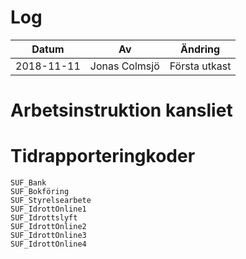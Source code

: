 # Log

| Datum          | Av              | Ändring                                    |
|----------------|-----------------|--------------------------------------------|
| 2018-11-11     | Jonas Colmsjö   | Första utkast                              |


# Arbetsinstruktion kansliet






# Tidrapporteringkoder


```
SUF_Bank
SUF_Bokföring
SUF_Styrelsearbete
SUF_IdrottOnline1
SUF_Idrottslyft
SUF_IdrottOnline2
SUF_IdrottOnline3
SUF_IdrottOnline4
```
